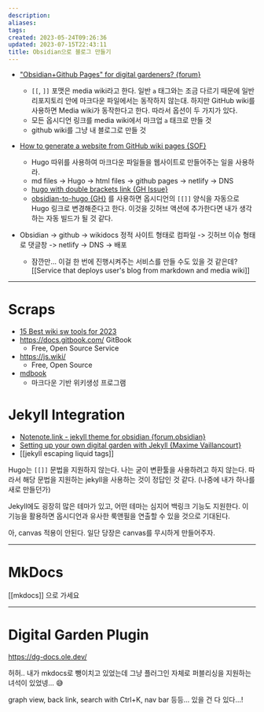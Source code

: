 ```yaml
---
description:
aliases: 
tags: 
created: 2023-05-24T09:26:36
updated: 2023-07-15T22:43:11
title: Obsidian으로 블로그 만들기
---
```

- ["Obsidian+Github Pages" for digital gardeners? {forum}](https://forum.obsidian.md/t/obsidian-github-pages-for-digital-gardeners/2622)
	- `[[`, `]]` 포맷은 media wiki라고 한다. 일반 `a` 태그와는 조금 다르기 때문에 일반 리포지토리 안에 마크다운 파일에서는 동작하지 않는대. 하지만 GitHub wiki를 사용하면 Media wiki가 동작한다고 한다. 따라서 옵션이 두 가지가 있다.
	- 모든 옵시디언 링크를 media wiki에서 마크업 `a` 태크로 만들 것
	- github wiki를 그냥 내 블로그로 만들 것
 
- [How to generate a website from GitHub wiki pages {SOF}](https://stackoverflow.com/questions/16753586/how-to-generate-a-website-from-github-wiki-pages)
	- Hugo 따위를 사용하여 마크다운 파일들을 웹사이트로 만들어주는 일을 사용하라.
	- md files -> Hugo -> html files -> github pages -> netlify -> DNS
	- [hugo with double brackets link {GH Issue}](https://github.com/gohugoio/hugo/issues/3606)
	- [obsidian-to-hugo {GH}](https://github.com/devidw/obsidian-to-hugo) 를 사용하면 옵시디언의 `[[]]` 양식을 자동으로 Hugo 링크로 변경해준다고 한다. 이것을 깃허브 액션에 추가한다면 내가 생각하는 자동 빌드가 될 것 같다.
 
- Obsidian -> github -> wikidocs 정적 사이트 형태로 컴파일  -> 깃허브 이슈 형태로 댓글창  -> netlify -> DNS -> 배포
	- 잠깐만... 이걸 한 번에 진행시켜주는 서비스를 만들 수도 있을 것 같은데? [[Service that deploys user's blog from markdown and media wiki]]
___

# Scraps

- [15 Best wiki sw tools for 2023](https://document360.com/blog/wiki-software/)
- <https://docs.gitbook.com/> GitBook 
	- Free, Open Source Service
- <https://js.wiki/>
	- Free, Open Source 
- [mdbook](https://rust-lang.github.io/mdBook/)
	- 마크다운 기반 위키생성 프로그램

# Jekyll Integration

- [Notenote.link - jekyll theme for obsidian {forum.obsidian}](https://forum.obsidian.md/t/notenote-link-publish-your-obsidian-notes-with-jekyll-for-free/7951)
- [Setting up your own digital garden with Jekyll {Maxime Vaillancourt}](https://maximevaillancourt.com/blog/setting-up-your-own-digital-garden-with-jekyll)
- [[jekyll escaping liquid tags]]

Hugo는 `[[]]` 문법을 지원하지 않는다. 나는 굳이 변환툴을 사용하려고 하지 않는다. 따라서 해당 문법을 지원하는 jekyll을 사용하는 것이 정답인 것 같다. (나중에 내가 하나를 새로 만들던가)

Jekyll에도 굉장히 많은 테마가 있고, 어떤 테마는 심지어 백링크 기능도 지원한다. 이 기능을 활용하면 옵시디언과 유사한 룩앤필을 연출할 수 있을 것으로 기대된다.

아, canvas 적용이 안된다. 일단 당장은 canvas를 무시하게 만들어주자.
___

# MkDocs

[[mkdocs]] 으로 가세요

___

# Digital Garden Plugin

<https://dg-docs.ole.dev/>

허허.. 내가 mkdocs로 뺑이치고 있었는데 그냥 플러그인 자체로 퍼블리싱을 지원하는 녀석이 있었넹... 😅

graph view, back link, search with Ctrl+K, nav bar 등등... 있을 건 다 있다...!
